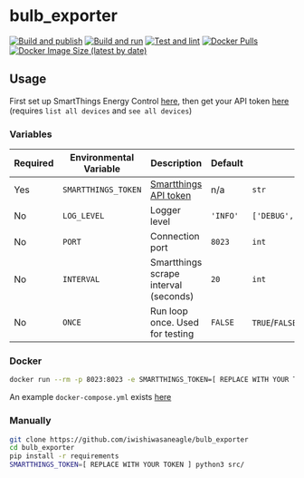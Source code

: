# bulb_exporter
[![Build and publish](https://github.com/iwishiwasaneagle/bulb_exporter/actions/workflows/docker-publish.yml/badge.svg)](https://github.com/iwishiwasaneagle/bulb_exporter/actions/workflows/docker-publish.yml)
[![Build and run](https://github.com/iwishiwasaneagle/bulb_exporter/actions/workflows/docker-test.yml/badge.svg)](https://github.com/iwishiwasaneagle/bulb_exporter/actions/workflows/docker-test.yml)
[![Test and lint](https://github.com/iwishiwasaneagle/bulb_exporter/actions/workflows/test_and_lint.yml/badge.svg)](https://github.com/iwishiwasaneagle/bulb_exporter/actions/workflows/test_and_lint.yml)
[![Docker Pulls](https://img.shields.io/docker/pulls/iwishiwasaneagle/bulb_exporter)](https://hub.docker.com/r/iwishiwasaneagle/bulb_exporter)
[![Docker Image Size (latest by date)](https://img.shields.io/docker/image-size/iwishiwasaneagle/bulb_exporter)](https://hub.docker.com/r/iwishiwasaneagle/bulb_exporter)

## Usage

First set up SmartThings Energy Control [here](https://help.bulb.co.uk/hc/en-us/articles/360034651651-Setting-up-SmartThings-Energy-Control-STEC-), then get your API token [here](https://account.smartthings.com/login?redirect=https%3A%2F%2Faccount.smartthings.com%2Ftokens) (requires `list all devices` and `see all devices`)

### Variables
| Required | Environmental Variable | Description | Default | Possible values |
| - | - | - | - | - |
| Yes | `SMARTTHINGS_TOKEN` | [Smartthings API token](https://account.smartthings.com/login?redirect=https%3A%2F%2Faccount.smartthings.com%2Ftokens) | n/a | `str` | 
| No | `LOG_LEVEL` | Logger level | `'INFO'` | `['DEBUG','INFO','WARNING','ERROR']` |
| No | `PORT` | Connection port | `8023` | `int`
| No | `INTERVAL` | Smartthings scrape interval (seconds) | `20` | `int` |
| No | `ONCE` | Run loop once. Used for testing | `FALSE` | `TRUE`/`FALSE` |

### Docker

```bash
docker run --rm -p 8023:8023 -e SMARTTHINGS_TOKEN=[ REPLACE WITH YOUR TOKEN ] iwishiwasaneagle/bulb_exporter:latest
```

An example `docker-compose.yml` exists [here](docker-compose.yml)

### Manually

```bash
git clone https://github.com/iwishiwasaneagle/bulb_exporter
cd bulb_exporter
pip install -r requirements
SMARTTHINGS_TOKEN=[ REPLACE WITH YOUR TOKEN ] python3 src/
```

